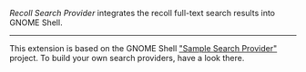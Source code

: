 *Recoll Search Provider* integrates the recoll full-text search results into GNOME Shell.


---
This extension is based on the GNOME Shell ["Sample Search Provider"](https://github.com/sleidig/gnome_sample-search-provider) project. To build your own search providers, have a look there.
